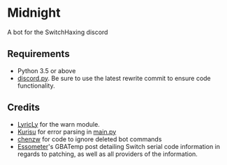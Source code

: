 # Midnight
A bot for the SwitchHaxing discord

## Requirements
* Python 3.5 or above
* [discord.py](https://github.com/Rapptz/discord.py). Be sure to use the latest rewrite commit to ensure code functionality.

## Credits
* [LyricLy](https://github.com/LyricLy/) for the warn module.
* [Kurisu](https://github.com/nh-server/Kurisu) for error parsing in [main.py](https://github.com/GriffinG1/Midnight/blob/master/main.py#L36-L57)
* [chenzw](https://github.com/chenzw95) for code to ignore deleted bot commands
* [Essometer](https://gbatemp.net/threads/switch-informations-by-serial-number-read-the-first-post-before-asking-questions.481215/)'s GBATemp post detailing Switch serial code information in regards to patching, as well as all providers of the information.
